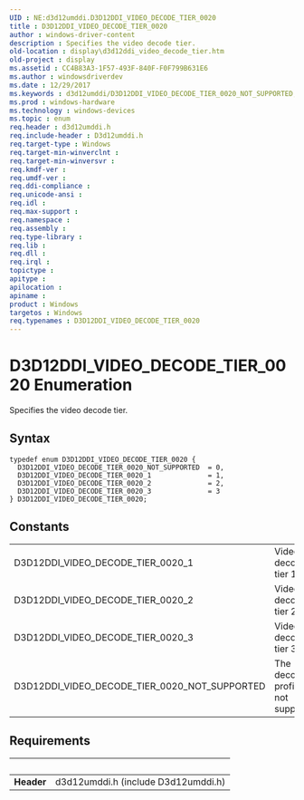 ```yaml
---
UID : NE:d3d12umddi.D3D12DDI_VIDEO_DECODE_TIER_0020
title : D3D12DDI_VIDEO_DECODE_TIER_0020
author : windows-driver-content
description : Specifies the video decode tier.
old-location : display\d3d12ddi_video_decode_tier.htm
old-project : display
ms.assetid : CC4B83A3-1F57-493F-840F-F0F799B631E6
ms.author : windowsdriverdev
ms.date : 12/29/2017
ms.keywords : d3d12umddi/D3D12DDI_VIDEO_DECODE_TIER_0020_NOT_SUPPORTED, D3D12DDI_VIDEO_DECODE_TIER_0020, D3D12DDI_VIDEO_DECODE_TIER_0020_3, d3d12umddi/D3D12DDI_VIDEO_DECODE_TIER_0020_2, D3D12DDI_VIDEO_DECODE_TIER_0020 enumeration [Display Devices], display.d3d12ddi_video_decode_tier, D3D12DDI_VIDEO_DECODE_TIER_0020_NOT_SUPPORTED, d3d12umddi/D3D12DDI_VIDEO_DECODE_TIER_0020_3, d3d12umddi/D3D12DDI_VIDEO_DECODE_TIER_0020, D3D12DDI_VIDEO_DECODE_TIER_0020_1, D3D12DDI_VIDEO_DECODE_TIER_0020_2, d3d12umddi/D3D12DDI_VIDEO_DECODE_TIER_0020_1
ms.prod : windows-hardware
ms.technology : windows-devices
ms.topic : enum
req.header : d3d12umddi.h
req.include-header : D3d12umddi.h
req.target-type : Windows
req.target-min-winverclnt : 
req.target-min-winversvr : 
req.kmdf-ver : 
req.umdf-ver : 
req.ddi-compliance : 
req.unicode-ansi : 
req.idl : 
req.max-support : 
req.namespace : 
req.assembly : 
req.type-library : 
req.lib : 
req.dll : 
req.irql : 
topictype : 
apitype : 
apilocation : 
apiname : 
product : Windows
targetos : Windows
req.typenames : D3D12DDI_VIDEO_DECODE_TIER_0020
---
```


# D3D12DDI_VIDEO_DECODE_TIER_0020 Enumeration
Specifies the video decode tier.

## Syntax
````
typedef enum D3D12DDI_VIDEO_DECODE_TIER_0020 { 
  D3D12DDI_VIDEO_DECODE_TIER_0020_NOT_SUPPORTED  = 0,
  D3D12DDI_VIDEO_DECODE_TIER_0020_1              = 1,
  D3D12DDI_VIDEO_DECODE_TIER_0020_2              = 2,
  D3D12DDI_VIDEO_DECODE_TIER_0020_3              = 3
} D3D12DDI_VIDEO_DECODE_TIER_0020;
````

## Constants

<table>

<tr>
<td>D3D12DDI_VIDEO_DECODE_TIER_0020_1</td>
<td>Video decode tier 1.</td>
</tr>

<tr>
<td>D3D12DDI_VIDEO_DECODE_TIER_0020_2</td>
<td>Video decode tier 2.</td>
</tr>

<tr>
<td>D3D12DDI_VIDEO_DECODE_TIER_0020_3</td>
<td>Video decode tier 3.</td>
</tr>

<tr>
<td>D3D12DDI_VIDEO_DECODE_TIER_0020_NOT_SUPPORTED</td>
<td>The decode profile is not supported.</td>
</tr>
</table>


## Requirements
| &nbsp; | &nbsp; |
| ---- |:---- |
| **Header** | d3d12umddi.h (include D3d12umddi.h) |
